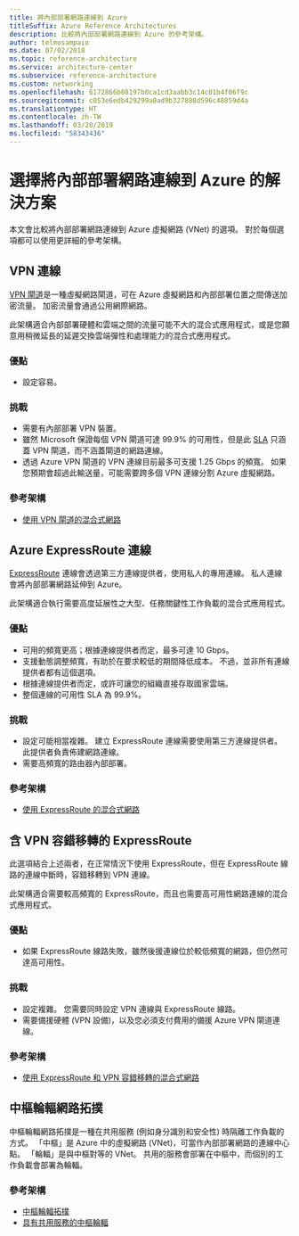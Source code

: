 ```yaml
---
title: 將內部部署網路連線到 Azure
titleSuffix: Azure Reference Architectures
description: 比較將內部部署網路連線到 Azure 的參考架構。
author: telmosampaio
ms.date: 07/02/2018
ms.topic: reference-architecture
ms.service: architecture-center
ms.subservice: reference-architecture
ms.custom: networking
ms.openlocfilehash: 6172866b08197b0ca1cd3aabb3c14c01b4f06f9c
ms.sourcegitcommit: c053e6edb429299a0ad9b327888d596c48859d4a
ms.translationtype: HT
ms.contentlocale: zh-TW
ms.lasthandoff: 03/20/2019
ms.locfileid: "58343436"
---
```

# <a name="choose-a-solution-for-connecting-an-on-premises-network-to-azure"></a>選擇將內部部署網路連線到 Azure 的解決方案

本文會比較將內部部署網路連線到 Azure 虛擬網路 (VNet) 的選項。 對於每個選項都可以使用更詳細的參考架構。

## <a name="vpn-connection"></a>VPN 連線

[VPN 閘道](/azure/vpn-gateway/vpn-gateway-about-vpngateways)是一種虛擬網路閘道，可在 Azure 虛擬網路和內部部署位置之間傳送加密流量。 加密流量會通過公用網際網路。

此架構適合內部部署硬體和雲端之間的流量可能不大的混合式應用程式，或是您願意用稍微延長的延遲交換雲端彈性和處理能力的混合式應用程式。

### <a name="benefits"></a>優點

- 設定容易。

### <a name="challenges"></a>挑戰

- 需要有內部部署 VPN 裝置。
- 雖然 Microsoft 保證每個 VPN 閘道可達 99.9% 的可用性，但是此 [SLA](https://azure.microsoft.com/support/legal/sla/vpn-gateway/) 只涵蓋 VPN 閘道，而不涵蓋閘道的網路連線。
- 透過 Azure VPN 閘道的 VPN 連線目前最多可支援 1.25 Gbps 的頻寬。 如果您預期會超過此輸送量，可能需要跨多個 VPN 連線分割 Azure 虛擬網路。

### <a name="reference-architecture"></a>參考架構

- [使用 VPN 閘道的混合式網路](./vpn.md)

<!-- markdownlint-disable MD024 -->

## <a name="azure-expressroute-connection"></a>Azure ExpressRoute 連線

[ExpressRoute](/azure/expressroute/) 連線會透過第三方連線提供者，使用私人的專用連線。 私人連線會將內部部署網路延伸到 Azure。

此架構適合執行需要高度延展性之大型、任務關鍵性工作負載的混合式應用程式。

### <a name="benefits"></a>優點

- 可用的頻寬更高；根據連線提供者而定，最多可達 10 Gbps。
- 支援動態調整頻寬，有助於在要求較低的期間降低成本。 不過，並非所有連線提供者都有這個選項。
- 根據連線提供者而定，或許可讓您的組織直接存取國家雲端。
- 整個連線的可用性 SLA 為 99.9%。

### <a name="challenges"></a>挑戰

- 設定可能相當複雜。 建立 ExpressRoute 連線需要使用第三方連線提供者。 此提供者負責佈建網路連線。
- 需要高頻寬的路由器內部部署。

### <a name="reference-architecture"></a>參考架構

- [使用 ExpressRoute 的混合式網路](./expressroute.md)

## <a name="expressroute-with-vpn-failover"></a>含 VPN 容錯移轉的 ExpressRoute

此選項結合上述兩者，在正常情況下使用 ExpressRoute，但在 ExpressRoute 線路的連線中斷時，容錯移轉到 VPN 連線。

此架構適合需要較高頻寬的 ExpressRoute，而且也需要高可用性網路連線的混合式應用程式。

### <a name="benefits"></a>優點

- 如果 ExpressRoute 線路失敗，雖然後援連線位於較低頻寬的網路，但仍然可達高可用性。

### <a name="challenges"></a>挑戰

- 設定複雜。 您需要同時設定 VPN 連線與 ExpressRoute 線路。
- 需要備援硬體 (VPN 設備)，以及您必須支付費用的備援 Azure VPN 閘道連線。

### <a name="reference-architecture"></a>參考架構

- [使用 ExpressRoute 和 VPN 容錯移轉的混合式網路](./expressroute-vpn-failover.md)

<!-- markdownlint-disable MD024 -->

## <a name="hub-spoke-network-topology"></a>中樞輪輻網路拓撲

中樞輪輻網路拓撲是一種在共用服務 (例如身分識別和安全性) 時隔離工作負載的方式。 「中樞」是 Azure 中的虛擬網路 (VNet)，可當作內部部署網路的連線中心點。 「輪輻」是與中樞對等的 VNet。 共用的服務會部署在中樞中，而個別的工作負載會部署為輪輻。

### <a name="reference-architectures"></a>參考架構

- [中樞輪輻拓撲](./hub-spoke.md)
- [具有共用服務的中樞輪輻](./shared-services.md)
